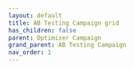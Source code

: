 ```yaml
---
layout: default
title: AB Testing Campaign grid
has_children: false
parent: Optimizer Campaign
grand_parent: AB Testing Campaign
nav_order: 1
---
```

